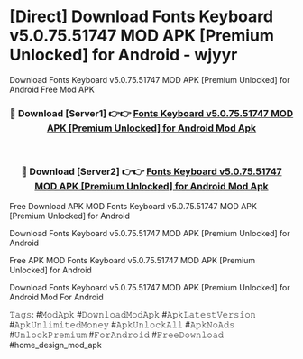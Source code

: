 # [Direct] Download Fonts Keyboard v5.0.75.51747 MOD APK [Premium Unlocked] for Android - wjyyr
Download Fonts Keyboard v5.0.75.51747 MOD APK [Premium Unlocked] for Android Free Mod APK

<div align="center">
<h3>🔴 Download [Server1] 👉👉 <a href="https://apk-comot.site?title=Fonts_Keyboard_v5.0.75.51747_MOD_APK_[Premium_Unlocked]_for_Android">Fonts Keyboard v5.0.75.51747 MOD APK [Premium Unlocked] for Android Mod Apk</a></h3><br>

<h3>🔴 Download [Server2] 👉👉 <a href="https://apk-comot.site?title=Fonts_Keyboard_v5.0.75.51747_MOD_APK_[Premium_Unlocked]_for_Android">Fonts Keyboard v5.0.75.51747 MOD APK [Premium Unlocked] for Android Mod Apk</a></h3>
</div>


Free Download APK MOD Fonts Keyboard v5.0.75.51747 MOD APK [Premium Unlocked] for Android

Download Fonts Keyboard v5.0.75.51747 MOD APK [Premium Unlocked] for Android 

Free APK MOD Fonts Keyboard v5.0.75.51747 MOD APK [Premium Unlocked] for Android 

Download Fonts Keyboard v5.0.75.51747 MOD APK [Premium Unlocked] for Android Mod For Android

𝚃𝚊𝚐𝚜: #𝙼𝚘𝚍𝙰𝚙𝚔 #𝙳𝚘𝚠𝚗𝚕𝚘𝚊𝚍𝙼𝚘𝚍𝙰𝚙𝚔 #𝙰𝚙𝚔𝙻𝚊𝚝𝚎𝚜𝚝𝚅𝚎𝚛𝚜𝚒𝚘𝚗 #𝙰𝚙𝚔𝚄𝚗𝚕𝚒𝚖𝚒𝚝𝚎𝚍𝙼𝚘𝚗𝚎𝚢 #𝙰𝚙𝚔𝚄𝚗𝚕𝚘𝚌𝚔𝙰𝚕𝚕 #𝙰𝚙𝚔𝙽𝚘𝙰𝚍𝚜 #𝚄𝚗𝚕𝚘𝚌𝚔𝙿𝚛𝚎𝚖𝚒𝚞𝚖 #𝙵𝚘𝚛𝙰𝚗𝚍𝚛𝚘𝚒𝚍 #𝙵𝚛𝚎𝚎𝙳𝚘𝚠𝚗𝚕𝚘𝚊𝚍 #home_design_mod_apk